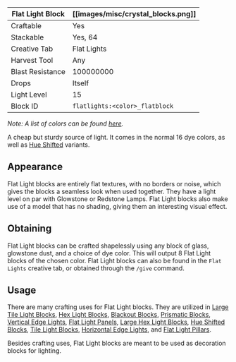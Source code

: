 | Flat Light Block | [[images/misc/crystal_blocks.png]] |
|------------------|------------------------------------|
| Craftable        | Yes                                |
| Stackable        | Yes, 64                            |
| Creative Tab     | Flat Lights                        |
| Harvest Tool     | Any                                |
| Blast Resistance | 100000000                          |
| Drops            | Itself                             |
| Light Level      | 15                                 |
| Block ID         | `flatlights:<color>_flatblock`     |

_Note: A list of colors can be found [here](Colors)._

A cheap but sturdy source of light. It comes in the normal 16 dye colors, as well as [Hue Shifted](Hue-Shifted-Blocks) variants.

## Appearance
Flat Light blocks are entirely flat textures, with no borders or noise, which gives the blocks a seamless look when used together. They have a light level on par with Glowstone or Redstone Lamps. Flat Light blocks also make use of a model that has no shading, giving them an interesting visual effect.

## Obtaining
Flat Light blocks can be crafted shapelessly using any block of glass, glowstone dust, and a choice of dye color. This will output 8 Flat Light blocks of the chosen color. Flat Light blocks can also be found in the `Flat Lights` creative tab, or obtained through the `/give` command.

## Usage
There are many crafting uses for Flat Light blocks. They are utilized in [Large Tile Light Blocks](Large-Tile-Light-Block), [Hex Light Blocks](Hex-Light-Block), [Blackout Blocks](Blackout-Blocks), [Prismatic Blocks](Prismatic-Block), [Vertical Edge Lights](Vertical-Edge-Light), [Flat Light Panels](Flat-Light-Panel), [Large Hex Light Blocks](Large-Hex-Light-Block), [Hue Shifted Blocks](Hue-Shifted-Blocks), [Tile Light Blocks](Tile-Light-Block), [Horizontal Edge Lights](Horizontal-Edge-Light), and [Flat Light Pillars](Flat-Light-Pillar).

Besides crafting uses, Flat Light blocks are meant to be used as decoration blocks for lighting.